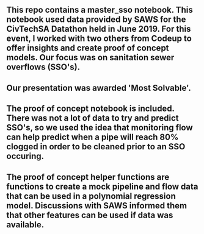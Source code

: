 ## This repo contains a master_sso notebook.  This notebook used data provided by SAWS for the CivTechSA Datathon held in June 2019.  For this event, I worked with two others from Codeup to offer insights and create proof of concept models.  Our focus was on sanitation sewer overflows (SSO's).

## Our presentation was awarded 'Most Solvable'.

## The proof of concept notebook is included.  There was not a lot of data to try and predict SSO's, so we used the idea that monitoring flow can help predict when a pipe will reach 80% clogged in order to be cleaned prior to an SSO occuring.

## The proof of concept helper functions are functions to create a mock pipeline and flow data that can be used in a polynomial regression model.  Discussions with SAWS informed them that other features can be used if data was available.